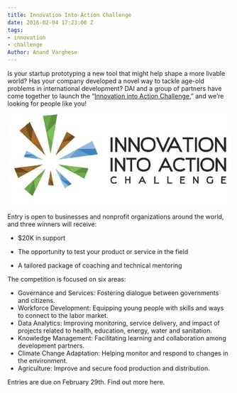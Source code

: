 ```yaml
---
title: Innovation Into Action Challenge
date: 2016-02-04 17:23:00 Z
tags:
- innovation
- challenge
Author: Anand Varghese
---
```


Is your startup prototyping a new tool that might help shape a more livable world? Has your company developed a novel way to tackle age-old problems in international development? DAI and a group of partners have come together to launch the “[Innovation into Action Challenge,](https://dai.forms.fm/innovation-into-action-challenge?utm_source=dai)” and we’re looking for people like you! 

![innovationchallenge1.jpg](/uploads/innovationchallenge1.jpg)
 
Entry is open to businesses and nonprofit organizations around the world, and three winners will receive:

* $20K in support 

* The opportunity to test your product or service in the field

* A tailored package of coaching and technical mentoring

The competition is focused on six areas:

* Governance and Services: Fostering dialogue between governments and citizens.
* Workforce Development: Equipping young people with skills and ways to connect to the labor market.
* Data Analytics: Improving monitoring, service delivery, and impact of projects related to health, education, energy, water and sanitation.
* Knowledge Management: Facilitating learning and collaboration among development partners.
* Climate Change Adaptation: Helping monitor and respond to changes in the environment.
* Agriculture: Improve and secure food production and distribution.

Entries are due on February 29th. Find out more here.